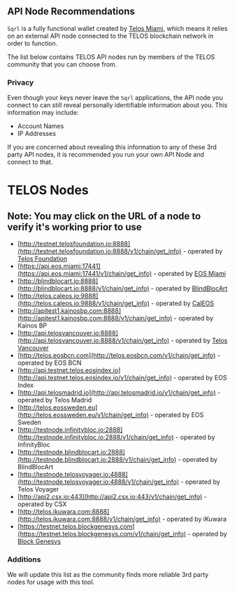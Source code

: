 ## API Node Recommendations

`Sqrl` is a fully functional wallet created by [Telos Miami](https://eos.miami/), which means it relies on an external API node connected to the TELOS blockchain network in order to function.

The list below contains TELOS API nodes run by members of the TELOS community that you can choose from.

### Privacy

Even though your keys never leave the `Sqrl` applications, the API node you connect to can still reveal personally identifiable information about you. This information may include:

- Account Names
- IP Addresses

If you are concerned about revealing this information to any of these 3rd party API nodes, it is recommended you run your own API Node and connect to that.

# TELOS Nodes
## Note: You may click on the URL of a node to verify it's working prior to use
- [http://testnet.telosfoundation.io:8888](http://testnet.telosfoundation.io:8888/v1/chain/get_info) - operated by [Telos Foundation](https://telosfoundation.io)
- [https://api.eos.miami:17441](https://api.eos.miami:17441/v1/chain/get_info) - operated by [EOS Miami](https://eos.miami/)
- [http://blindblocart.io:8888](http://blindblocart.io:8888/v1/chain/get_info) - operated by [BlindBlocArt](http://blindblocart.io/)
- [http://telos.caleos.io:9888](http://telos.caleos.io:9888/v1/chain/get_info) - operated by [CalEOS](http://caleos.io)
- [http://apitest1.kainosbp.com:8888](http://apitest1.kainosbp.com:8888/v1/chain/get_info) - operated by Kainos BP
- [http://api.telosvancouver.io:8888](http://api.telosvancouver.io:8888/v1/chain/get_info) - operated by [Telos Vancouver](https://www.telosvancouver.io/) 
- [http://telos.eosbcn.com](http://telos.eosbcn.com/v1/chain/get_info) - operated by EOS BCN
- [http://api.testnet.telos.eosindex.io](http://api.testnet.telos.eosindex.io/v1/chain/get_info) - operated by EOS Index
- [http://api.telosmadrid.io](http://api.telosmadrid.io/v1/chain/get_info) - operated by Telos Madrid
- [http://telos.eossweden.eu](http://telos.eossweden.eu/v1/chain/get_info) - operated by EOS Sweden
- [http://testnode.infinitybloc.io:2888](http://testnode.infinitybloc.io:2888/v1/chain/get_info) - operated by InfinityBloc
- [http://testnode.blindblocart.io:2888](http://testnode.blindblocart.io:2888/v1/chain/get_info) - operated by BlindBlocArt
- [http://testnode.telosvoyager.io:4888](http://testnode.telosvoyager.io:4888/v1/chain/get_info) - operated by Telos Voyager
- [http://api2.csx.io:443](http://api2.csx.io:443/v1/chain/get_info) - operated by CSX
- [http://telos.ikuwara.com:8888](http://telos.ikuwara.com:8888/v1/chain/get_info) - operated by iKuwara
- [https://testnet.telos.blockgenesys.com](https://testnet.telos.blockgenesys.com/v1/chain/get_info) - operated by [Block Genesys](https://www.blockgenesys.com/)

### Additions

We will update this list as the community finds more reliable 3rd party nodes for usage with this tool.
